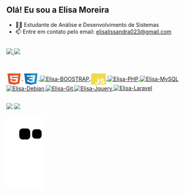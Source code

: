 ## Olá! Eu sou a Elisa Moreira

- 👩‍🎓 Estudante de Análise e Desenvolvimento de Sistemas
- 📫 Entre em contato pelo email: elisalissandra023@gmail.com


##

 <div>
  <a href="https://github.com/ElisaLissandra">
  <img height="180em" src="https://github-readme-stats.vercel.app/api?username=ElisaLissandra&show_icons=true&theme=cobalt&include_all_commits=true&count_private=true"/>
  <img height="180em" src="https://github-readme-stats.vercel.app/api/top-langs/?username=ElisaLissandra&layout=compact&langs_count=7&theme=cobalt"/>
</div>
  
  ##
  
<div style="display: inline_block"><br>

 <!-- Icone HTML-->
 <img align="center" alt="Elisa-HTML" height="30" width="40" src="https://raw.githubusercontent.com/devicons/devicon/master/icons/html5/html5-original.svg" />
 
 <!-- Icone Css -->
 <img align="center" alt="Elisa-CSS" height="30" width="40" src="https://raw.githubusercontent.com/devicons/devicon/master/icons/css3/css3-original.svg" />
 
 <!-- Icone Bootstrap-->
 <img align="center" alt="Elisa-BOOSTRAP" height="30" width="40" src="https://cdn.jsdelivr.net/gh/devicons/devicon/icons/bootstrap/bootstrap-original.svg" />
 
 <!-- Icone JavaScript-->
 <img align="center" alt="Elisa-JS" height="30" width="40" src="https://raw.githubusercontent.com/devicons/devicon/master/icons/javascript/javascript-plain.svg" />
 
 <!-- Icone PHP-->
 <img align="center" alt="Elisa-PHP" height="50" width="45" src="https://cdn.jsdelivr.net/gh/devicons/devicon@latest/icons/php/php-original.svg" />
 
 <!-- Icone MySQL-->  
 <img  align="center" alt="Elisa-MySQL" height="50" width="45" src="https://cdn.jsdelivr.net/gh/devicons/devicon@latest/icons/mysql/mysql-original.svg" />
 
 <!-- Icone Debian-->
 <img align="center" alt="Elisa-Debian" height="30" width="40" src="https://cdn.jsdelivr.net/gh/devicons/devicon/icons/debian/debian-original.svg" />

 <!-- Icone Git-->
 <img align="center" alt="Elisa-Git" height="30" width="40" src="https://cdn.jsdelivr.net/gh/devicons/devicon/icons/git/git-original.svg" />

<!-- Icone Jquery-->
<img align="center" alt="Elisa-Jquery" height="30" width="40" src="https://cdn.jsdelivr.net/gh/devicons/devicon/icons/jquery/jquery-original.svg" />

 <!-- Icone Laravel -->
 <img  lign="center" alt="Elisa-Laravel" height="30" width="40" src="https://cdn.jsdelivr.net/gh/devicons/devicon@latest/icons/laravel/laravel-original-wordmark.svg" />
         
</div>
 
  ##
 
 <div> 
  <a href = "mailto:elisalissandra023@gmail.com"><img src="https://img.shields.io/badge/-Gmail-%23333?style=for-the-badge&logo=gmail&logoColor=white" target="_blank"></a>
  <a href="https://www.linkedin.com/in/elisa-lissandra-moreira-845013214/" target="_blank"><img src="https://img.shields.io/badge/-LinkedIn-%230077B5?style=for-the-badge&logo=linkedin&logoColor=white" target="_blank"></a> 


 
  ![Snake animation](https://github.com/rafaballerini/rafaballerini/blob/output/github-contribution-grid-snake.svg)
 
</div>

  
